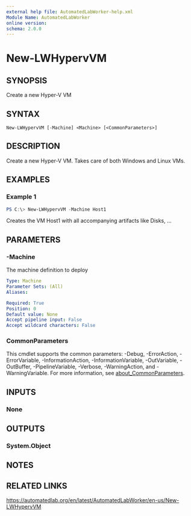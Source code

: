 ```yaml
---
external help file: AutomatedLabWorker-help.xml
Module Name: AutomatedLabWorker
online version:
schema: 2.0.0
---
```


# New-LWHypervVM

## SYNOPSIS
Create a new Hyper-V VM

## SYNTAX

```
New-LWHypervVM [-Machine] <Machine> [<CommonParameters>]
```

## DESCRIPTION
Create a new Hyper-V VM.
Takes care of both Windows and Linux VMs.

## EXAMPLES

### Example 1
```powershell
PS C:\> New-LWHypervVM -Machine Host1
```

Creates the VM Host1 with all accompanying artifacts like Disks, ...

## PARAMETERS

### -Machine
The machine definition to deploy

```yaml
Type: Machine
Parameter Sets: (All)
Aliases:

Required: True
Position: 0
Default value: None
Accept pipeline input: False
Accept wildcard characters: False
```

### CommonParameters
This cmdlet supports the common parameters: -Debug, -ErrorAction, -ErrorVariable, -InformationAction, -InformationVariable, -OutVariable, -OutBuffer, -PipelineVariable, -Verbose, -WarningAction, and -WarningVariable. For more information, see [about_CommonParameters](http://go.microsoft.com/fwlink/?LinkID=113216).

## INPUTS

### None
## OUTPUTS

### System.Object
## NOTES

## RELATED LINKS
https://automatedlab.org/en/latest/AutomatedLabWorker/en-us/New-LWHypervVM
